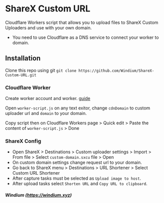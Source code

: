 # ShareX Custom URL
Cloudflare Workers script that allows you to upload files to ShareX Custom Uploaders and use with your own domain.

- You need to use Cloudflare as a DNS service to connect your worker to domain.

## Installation

Clone this repo using git `git clone https://github.com/Windium/ShareX-Custom-URL.git`

### Cloudflare Worker
Create worker account and worker. [guide](https://developers.cloudflare.com/workers/quickstart)

Open `worker-script.js` on any text exitor, change `cdnDomain` to custom uploader url and `domain` to your domain.

Copy script then on Cloudflare Workers page > Quick edit > Paste the content of `worker-script.js` > Done

### ShareX Config
  - Open ShareX > Destinations > Custom uploader settings > Import > From file > Select `custom-domain.sxcu` file > Open
  - On custom domain settings change request url to your domain.
  - Go back to ShareX menu > Destinations > URL Shortener > Select Custom URL Shortener
  - After capture tasks must be selected as `Upload image to host`.
  - After upload tasks select `Shorten URL` and `Copy URL to clipboard`.

##### Windium (https://windium.xyz)
